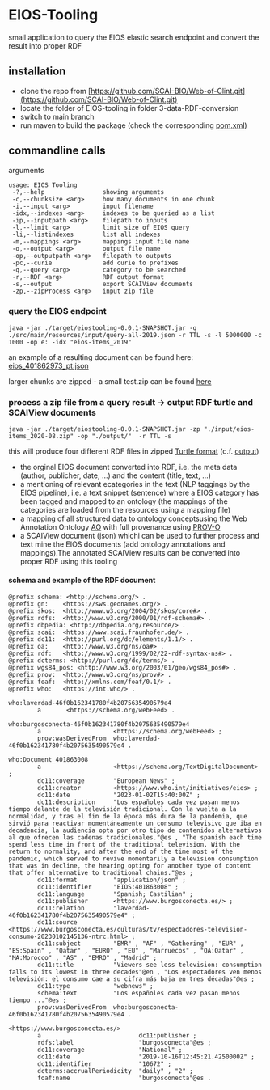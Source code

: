 # EIOS-Tooling

small application to query the EIOS elastic search endpoint and convert the result into proper RDF

## installation

* clone the repo from [https://github.com/SCAI-BIO/Web-of-Clint.git](https://github.com/SCAI-BIO/Web-of-Clint.git)
* locate the folder of EIOS-tooling in folder 3-data-RDF-conversion
* switch to main branch
* run maven to build the package (check the corresponding [pom.xml](https://github.com/SCAI-BIO/Web-of-Clint/blob/main/3-data-RDF-conversion/EIOS-tooling/pom.xml))

## commandline calls

arguments

```
usage: EIOS Tooling
 -?,--help                showing argumemts
 -c,--chunksize <arg>     how many documents in one chunk
 -i,--input <arg>         input filename
 -idx,--indexes <arg>     indexes to be queried as a list
 -ip,--inputpath <arg>    filepath to inputs
 -l,--limit <arg>         limit size of EIOS query
 -li,--listindexes        list all indexes
 -m,--mappings <arg>      mappings input file name
 -o,--output <arg>        output file name
 -op,--outputpath <arg>   filepath to outputs
 -pc,--curie              add curie to prefixes
 -q,--query <arg>         category to be searched
 -r,--RDF <arg>           RDF output format
 -s,--output              export SCAIView documents
 -zp,--zipProcess <arg>   input zip file
```

### query the EIOS endpoint

```
java -jar ./target/eiostooling-0.0.1-SNAPSHOT.jar -q ./src/main/resources/input/query-all-2019.json -r TTL -s -l 5000000 -c 1000 -op e: -idx "eios-items_2019"
```
an example of a resulting document can be found here: [eios_401862973_pt.json](https://github.com/SCAI-BIO/Web-of-Clint/blob/main/3-data-RDF-conversion/EIOS-tooling/src/main/resources/input/eios_401862973_pt.json)

larger chunks are zipped - a small test.zip can be found [here](https://github.com/SCAI-BIO/Web-of-Clint/blob/main/3-data-RDF-conversion/EIOS-tooling/src/main/resources/input/test.zip) 


### process a zip file from a query result -> output RDF turtle and SCAIView documents

```
java -jar ./target/eiostooling-0.0.1-SNAPSHOT.jar -zp "./input/eios-items_2020-08.zip" -op "./output/"  -r TTL -s
```
this will produce four different RDF files in zipped [Turtle format](https://www.w3.org/TR/turtle/) (c.f. [output](https://github.com/SCAI-BIO/Web-of-Clint/tree/main/3-data-RDF-conversion/EIOS-tooling/src/main/resources/output))
 * the orginal EIOS document converted into RDF, i.e. the meta data (author, publicher, date, ...) and the content (title, text, ...)
 * a mentioning of relevant ecategories in the text (NLP taggings by the EIOS pipeline), i.e. a text snippet (sentence) where a EIOS category has been tagged and mapped to an ontology (the mappings of the categories are loaded from the resources using a mapping file)
 * a mapping of all structured data to ontology conceptsusing the Web Annotation Ontology [AO](https://www.w3.org/ns/oa) with full provenance using [PROV-O](https://www.w3.org/TR/prov-o/)
 * a SCAIView document (json) whichi can be used to further process and text mine the EIOS documents (add ontology annotations and mappings).The annotated SCAIView results can be converted into proper RDF using this tooling 

#### schema and example of the RDF document


```
@prefix schema: <http://schema.org/> .
@prefix gn:    <https://sws.geonames.org/> .
@prefix skos:  <http://www.w3.org/2004/02/skos/core#> .
@prefix rdfs:  <http://www.w3.org/2000/01/rdf-schema#> .
@prefix dbpedia: <http://dbpedia.org/resource/> .
@prefix scai:  <https://www.scai.fraunhofer.de/> .
@prefix dc11:  <http://purl.org/dc/elements/1.1/> .
@prefix oa:    <http://www.w3.org/ns/oa#> .
@prefix rdf:   <http://www.w3.org/1999/02/22-rdf-syntax-ns#> .
@prefix dcterms: <http://purl.org/dc/terms/> .
@prefix wgs84_pos: <http://www.w3.org/2003/01/geo/wgs84_pos#> .
@prefix prov:  <http://www.w3.org/ns/prov#> .
@prefix foaf:  <http://xmlns.com/foaf/0.1/> .
@prefix who:   <https://int.who/> .

who:laverdad-46f0b162341780f4b2075635490579e4
        a       <https://schema.org/webFeed> .

who:burgosconecta-46f0b162341780f4b2075635490579e4
        a                    <https://schema.org/webFeed> ;
        prov:wasDerivedFrom  who:laverdad-46f0b162341780f4b2075635490579e4 .

who:Document_401863008
        a                    <https://schema.org/TextDigitalDocument> ;
        dc11:coverage        "European News" ;
        dc11:creator         <https://www.who.int/initiatives/eios> ;
        dc11:date            "2023-01-02T15:40:00Z" ;
        dc11:description     "Los españoles cada vez pasan menos tiempo delante de la televisión tradicional. Con la vuelta a la normalidad, y tras el fin de la época más dura de la pandemia, que sirvió para reactivar momentáneamente un consumo televisivo que iba en decadencia, la audiencia opta por otro tipo de contenidos alternativos al que ofrecen las cadenas tradicionales."@es , "The spanish each time spend less time in front of the traditional television. With the return to normality, and after the end of the time most of the pandemic, which served to revive momentarily a television consumption that was in decline, the hearing opting for another type of content that offer alternative to traditional chains."@es ;
        dc11:format          "application/json" ;
        dc11:identifier      "EIOS:401863008" ;
        dc11:language        "Spanish; Castilian" ;
        dc11:publisher       <https://www.burgosconecta.es/> ;
        dc11:relation        "laverdad-46f0b162341780f4b2075635490579e4" ;
        dc11:source          <https://www.burgosconecta.es/culturas/tv/espectadores-television-consumo-20230102145136-ntrc.html> ;
        dc11:subject         "EMR" , "AF" , "Gathering" , "EUR" , "ES:Spain" , "Qatar" , "EURO" , "EU" , "Marruecos" , "QA:Qatar" , "MA:Morocco" , "AS" , "EMRO" , "Madrid" ;
        dc11:title           "Viewers see less television: consumption falls to its lowest in three decades"@en , "Los espectadores ven menos televisión: el consumo cae a su cifra más baja en tres décadas"@es ;
        dc11:type            "webnews" ;
        schema:text          "Los españoles cada vez pasan menos tiempo ..."@es ;
        prov:wasDerivedFrom  who:burgosconecta-46f0b162341780f4b2075635490579e4 .
        
<https://www.burgosconecta.es/>
        a                           dc11:publisher ;
        rdfs:label                  "burgosconecta"@es ;
        dc11:coverage               "National" ;
        dc11:date                   "2019-10-16T12:45:21.4250000Z" ;
        dc11:identifier             "10672" ;
        dcterms:accrualPeriodicity  "daily" , "2" ;
        foaf:name                   "burgosconecta"@es .
```

